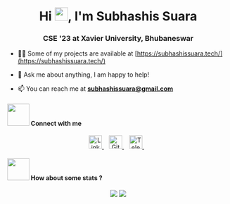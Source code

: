 <h1 align="center">Hi <img src="https://media.giphy.com/media/du3J3cXyzhj75IOgvA/giphy.gif" width="30" height="30"/>, I'm Subhashis Suara</h1>
<h3 align="center">CSE '23 at Xavier University, Bhubaneswar</h3>


<!-- - 🔭 I’m currently working on [ChatQube](https://chatqube.subhashissuara.tech/) -->

- 👨‍💻 Some of my projects are available at [https://subhashissuara.tech/](https://subhashissuara.tech/)

- 💬 Ask me about anything, I am happy to help!

- 📫 You can reach me at **subhashissuara@gmail.com**

#### <img src="https://media.giphy.com/media/VeerK4hE9sjoB8e6OQ/giphy.gif" width="50"> Connect with me

<p align = "center">
<a href="https://linkedin.com/in/subhashissuara" >
  <img alt="LinkedIn" width="30px" height="30px" src="https://cdn.jsdelivr.net/npm/simple-icons@v3/icons/linkedin.svg" />
</a>&nbsp;&nbsp;
<a href="https://github.com/subhashissuara">
  <img alt="Github" width="30px" height="30px" src="https://cdn.jsdelivr.net/npm/simple-icons@v3/icons/github.svg" />
</a>&nbsp;&nbsp;
<a href="https://t.me/subhashissuara">
  <img alt="Telegram" width="30px" height="30px" src="https://cdn.jsdelivr.net/npm/simple-icons@v3/icons/telegram.svg" />
</a>&nbsp;&nbsp;
</p>

#### <img src="https://media.giphy.com/media/VgCDAzcKvsR6OM0uWg/giphy.gif" width="50"> How about some stats ?

<p align = "center">
  <img src = "https://github-readme-stats.vercel.app/api?username=subhashissuara&show_icons=true&theme=algolia&line_height=27">
  <img src = "https://github-readme-stats.vercel.app/api/top-langs/?username=subhashissuara&theme=algolia&hide=css,html">
</p>


